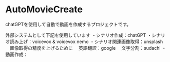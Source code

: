 # AutoMovieCreate
chatGPTを使用して自動で動画を作成するプロジェクトです。

外部システムとして下記を使用しています
・シナリオ作成：chatGPT
・シナリオ読み上げ：voicevox & voicevox nemo
・シナリオ関連画像取得：unsplash
　画像取得の精度を上げるために
 　英語翻訳：google
 　文字分割：sudachi
・動画作成：